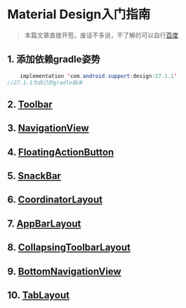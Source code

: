 # Material Design入门指南
> 本篇文章直接开苞，废话不多说，不了解的可以自行[百度](https://www.baidu.com/s?ie=UTF-8&wd=MetrialDesign)

## 1. 添加依赖gradle姿势
```java
    implementation 'com.android.support:design:27.1.1'
//27.1.1为自己的gradle版本
```

## 2. [Toolbar](/ToolBar.md)

## 3. [NavigationView](NavigationView.md)

## 4. [FloatingActionButton](FloatingActionButton.md)

## 5. [SnackBar](SnackBar.md)

## 6. [CoordinatorLayout](CoordinatorLayout.md)

## 7. [AppBarLayout](AppBarLayout.md)

## 8. [CollapsingToolbarLayout](CollapsingToolbarLayout.md)

## 9. [BottomNavigationView](BottomNavigationView.md)

## 10. [TabLayout](TabLayout.md)

